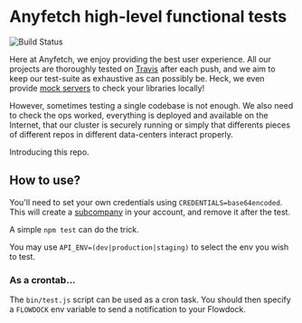 # Anyfetch high-level functional tests
![Build Status](https://travis-ci.org/AnyFetch/anyfetch-test.svg?branch=master)

Here at Anyfetch, we enjoy providing the best user experience.
All our projects are thoroughly tested on [Travis](https://travis-ci.org/) after each push, and we aim to keep our test-suite as exhaustive as can possibly be. Heck, we even provide [mock servers](https://github.com/AnyFetch/anyfetch.js#helper-functions) to check your libraries locally!

However, sometimes testing a single codebase is not enough.
We also need to check the ops worked, everything is deployed and available on the Internet, that our cluster is securely running or simply that differents pieces of different repos in different data-centers interact properly.

Introducing this repo.

## How to use?
You'll need to set your own credentials using `CREDENTIALS=base64encoded`. This will create a [subcompany](http://developers.anyfetch.com/guides/tutorials/subcompanies.html) in your account, and remove it after the test.

A simple `npm test` can do the trick.

You may use `API_ENV=(dev|production|staging)` to select the env you wish to test.

### As a crontab...
The `bin/test.js` script can be used as a cron task.
You should then specify a `FLOWDOCK` env variable to send a notification to your Flowdock.
